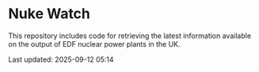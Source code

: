 # Nuke Watch

This repository includes code for retrieving the latest information available on the output of EDF nuclear power plants in the UK.

Last updated: 2025-09-12 05:14